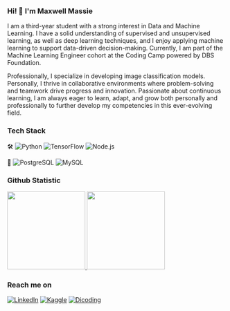 ### Hi! 👋 I'm Maxwell Massie

I am a third-year student with a strong interest in Data and Machine Learning. I have a solid understanding of supervised and unsupervised learning, as well as deep learning techniques, and I enjoy applying machine learning to support data-driven decision-making. Currently, I am part of the Machine Learning Engineer cohort at the Coding Camp powered by DBS Foundation. 

Professionally, I specialize in developing image classification models. Personally, I thrive in collaborative environments where problem-solving and teamwork drive progress and innovation. Passionate about continuous learning, I am always eager to learn, adapt, and grow both personally and professionally to further develop my competencies in this ever-evolving field.

### **Tech Stack**

🛠 ![Python](https://img.shields.io/badge/Python-3776AB?style=flat&logo=python&logoColor=white) ![TensorFlow](https://img.shields.io/badge/TensorFlow-FF6F00?style=flat&logo=tensorflow&logoColor=white) ![Node.js](https://img.shields.io/badge/Node.js-339933?style=flat&logo=nodedotjs&logoColor=white)

💾 ![PostgreSQL](https://img.shields.io/badge/PostgreSQL-336791?style=flat&logo=postgresql&logoColor=white) ![MySQL](https://img.shields.io/badge/MySQL-4479A1?style=flat&logo=mysql&logoColor=white)


### Github Statistic
<p align="left">
<a href="https://github.com/maxwellmassie">
  <img height="180em" src="https://github-readme-stats-eight-theta.vercel.app/api?username=maxwellmassie&show_icons=true&theme=algolia&include_all_commits=true&count_private=true"/>
  <img height="180em" src="https://github-readme-stats-eight-theta.vercel.app/api/top-langs/?username=maxwellmassie&layout=compact&langs_count=8&theme=algolia"/>
</a>
</p>

### **Reach me on**
[![LinkedIn](https://img.shields.io/badge/-LinkedIn-blue?style=flat&logo=linkedin)](https://www.linkedin.com/in/maxwellmassie/)
[![Kaggle](https://img.shields.io/badge/Kaggle-20BEFF?style=flat&logo=kaggle&logoColor=white)](https://www.kaggle.com/maxwellmassie)
[![Dicoding](https://img.shields.io/badge/Dicoding-002147?style=flat&logo=dicoding&logoColor=white)](https://www.dicoding.com/users/maxwellmassie)

